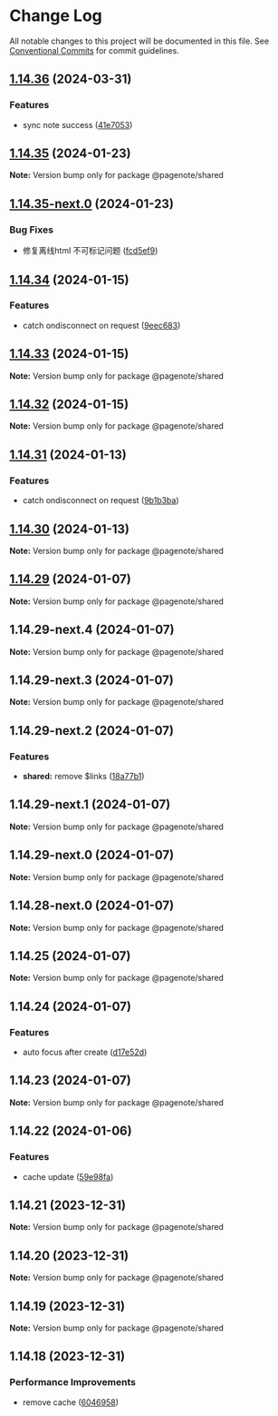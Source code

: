 # Change Log

All notable changes to this project will be documented in this file.
See [Conventional Commits](https://conventionalcommits.org) for commit guidelines.

## [1.14.36](https://github.com/rowthan/pagenote/compare/@pagenote/shared@1.14.35...@pagenote/shared@1.14.36) (2024-03-31)


### Features

* sync note success ([41e7053](https://github.com/rowthan/pagenote/commit/41e70539c69b7e7d821a506b4d31cf0ec055ec04))





## [1.14.35](https://github.com/rowthan/pagenote/compare/@pagenote/shared@1.14.35-next.0...@pagenote/shared@1.14.35) (2024-01-23)

**Note:** Version bump only for package @pagenote/shared





## [1.14.35-next.0](https://github.com/rowthan/pagenote/compare/@pagenote/shared@1.14.34...@pagenote/shared@1.14.35-next.0) (2024-01-23)


### Bug Fixes

* 修复离线html 不可标记问题 ([fcd5ef9](https://github.com/rowthan/pagenote/commit/fcd5ef9572c2160a7243ba21d1fc45a36baf62dc))





## [1.14.34](https://github.com/rowthan/pagenote/compare/@pagenote/shared@1.14.29...@pagenote/shared@1.14.34) (2024-01-15)


### Features

* catch ondisconnect on request ([9eec683](https://github.com/rowthan/pagenote/commit/9eec68348dc59a562eeafeb7254034608127f556))





## [1.14.33](https://github.com/rowthan/pagenote/compare/@pagenote/shared@1.14.32...@pagenote/shared@1.14.33) (2024-01-15)

**Note:** Version bump only for package @pagenote/shared





## [1.14.32](https://github.com/rowthan/pagenote/compare/@pagenote/shared@1.14.31...@pagenote/shared@1.14.32) (2024-01-15)

**Note:** Version bump only for package @pagenote/shared





## [1.14.31](https://github.com/rowthan/pagenote/compare/@pagenote/shared@1.14.30...@pagenote/shared@1.14.31) (2024-01-13)


### Features

* catch ondisconnect on request ([9b1b3ba](https://github.com/rowthan/pagenote/commit/9b1b3baf0ac0f0465d66e6018d2b1ed023ec0b74))





## [1.14.30](https://github.com/rowthan/pagenote/compare/@pagenote/shared@1.14.29...@pagenote/shared@1.14.30) (2024-01-13)

**Note:** Version bump only for package @pagenote/shared





## [1.14.29](https://github.com/rowthan/pagenote/compare/@pagenote/shared@1.14.24...@pagenote/shared@1.14.29) (2024-01-07)

**Note:** Version bump only for package @pagenote/shared





## 1.14.29-next.4 (2024-01-07)

**Note:** Version bump only for package @pagenote/shared





## 1.14.29-next.3 (2024-01-07)

**Note:** Version bump only for package @pagenote/shared





## 1.14.29-next.2 (2024-01-07)


### Features

* **shared:** remove $links ([18a77b1](https://github.com/rowthan/pagenote/commit/18a77b11fbe1ffcede483f7af12ed0506c2afee9))





## 1.14.29-next.1 (2024-01-07)

**Note:** Version bump only for package @pagenote/shared





## 1.14.29-next.0 (2024-01-07)

**Note:** Version bump only for package @pagenote/shared





## 1.14.28-next.0 (2024-01-07)

**Note:** Version bump only for package @pagenote/shared





## 1.14.25 (2024-01-07)

**Note:** Version bump only for package @pagenote/shared





## 1.14.24 (2024-01-07)


### Features

* auto focus after create ([d17e52d](https://github.com/rowthan/pagenote/commit/d17e52d7279791415aebb5b58c8c792baa1a5606))





## 1.14.23 (2024-01-07)

**Note:** Version bump only for package @pagenote/shared





## 1.14.22 (2024-01-06)


### Features

* cache update ([59e98fa](https://github.com/rowthan/pagenote/commit/59e98fa15fa3b4826af6c4e389564b166cd049a9))





## 1.14.21 (2023-12-31)

**Note:** Version bump only for package @pagenote/shared





## 1.14.20 (2023-12-31)

**Note:** Version bump only for package @pagenote/shared





## 1.14.19 (2023-12-31)

**Note:** Version bump only for package @pagenote/shared





## 1.14.18 (2023-12-31)


### Performance Improvements

* remove cache ([6046958](https://github.com/rowthan/pagenote/commit/6046958fdc6e4385f45e4c2f9e489bd2bfc774bb))
